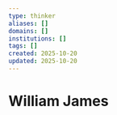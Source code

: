 ```yaml
---
type: thinker
aliases: []
domains: []
institutions: []
tags: []
created: 2025-10-20
updated: 2025-10-20
---
```


# William James


